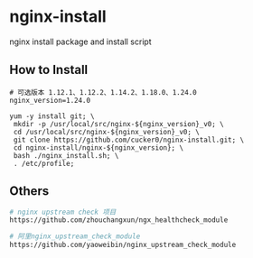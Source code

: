 # nginx-install
nginx install package and install script


## How to Install
```
# 可选版本 1.12.1、1.12.2、1.14.2、1.18.0、1.24.0
nginx_version=1.24.0

yum -y install git; \
 mkdir -p /usr/local/src/nginx-${nginx_version}_v0; \
 cd /usr/local/src/nginx-${nginx_version}_v0; \
 git clone https://github.com/cucker0/nginx-install.git; \
 cd nginx-install/nginx-${nginx_version}; \
 bash ./nginx_install.sh; \
 . /etc/profile;

```

## Others
```bash
# nginx upstream check 项目
https://github.com/zhouchangxun/ngx_healthcheck_module

# 阿里nginx_upstream_check_module
https://github.com/yaoweibin/nginx_upstream_check_module
```